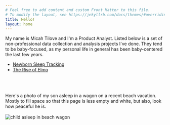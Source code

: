 ```yaml
---
# Feel free to add content and custom Front Matter to this file.
# To modify the layout, see https://jekyllrb.com/docs/themes/#overriding-theme-defaults
title: Hello!
layout: home
---
```

My name is Micah Tilove and I'm a Product Analyst. Listed below is a set of non-professional data collection and analysis projects I've done. They tend to be baby-focused, as my personal life in general has been baby-centered the last few years.

- [Newborn Sleep Tracking](/baby-sleep)
- [The Rise of Elmo](/sesame-street)


\
\
\
Here's a photo of my son asleep in a wagon on a recent beach vacation. Mostly to fill space so that this page is less empty and white, but also, look how peaceful he is.\
\
![child asleep in beach wagon](/assets/beach_wagon_asleep.jpg)